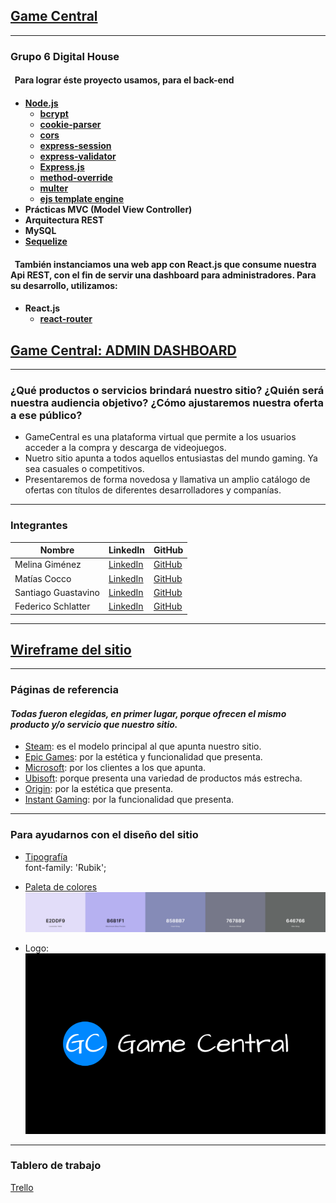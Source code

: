 [Game Central](https://g6-game-central.herokuapp.com/)
---

---

<h3>Grupo 6 Digital House</h3>

<h4>&nbsp;&nbsp;Para lograr éste proyecto usamos, para el back-end<h4>

- [Node.js](https://nodejs.org)
    - [bcrypt](https://www.npmjs.com/package/bcrypt)
    - [cookie-parser](https://www.npmjs.com/package/cookie-parser)
    - [cors](https://www.npmjs.com/package/cors)
    - [express-session](https://www.npmjs.com/package/express-session)
    - [express-validator](https://www.npmjs.com/package/express-validator)
    - [Express.js](https://expressjs.com/)
    - [method-override](https://www.npmjs.com/package/method-override)
    - [multer](https://www.npmjs.com/package/multer)
    - [ejs template engine](https://ejs.co/)
- Prácticas MVC (Model View Controller)
- Arquitectura REST
- MySQL
- [Sequelize](https://sequelize.org/)

<h4>&nbsp;&nbsp;También instanciamos una web app con React.js que consume nuestra Api REST, con el fin de servir una dashboard para administradores. Para su desarrollo, utilizamos:<h4>

- React.js
    - [react-router](https://v5.reactrouter.com/web/guides/quick-start)

[Game Central: ADMIN DASHBOARD](https://game-central-dashboard.herokuapp.com/)
---



---

<h3>¿Qué productos o servicios brindará nuestro sitio? ¿Quién será nuestra audiencia objetivo? ¿Cómo ajustaremos nuestra oferta a ese público?</h3>

- GameCentral es una plataforma virtual que permite a los usuarios acceder a la compra y descarga de videojuegos.
- Nuetro sitio apunta a todos aquellos entusiastas del mundo gaming. Ya sea casuales o competitivos.
- Presentaremos de forma novedosa y llamativa un amplio catálogo de ofertas con títulos de diferentes desarrolladores y companías.

---

<h3>Integrantes</h3>

| Nombre             |LinkedIn                                                        |GitHub
|--------------------|----------------------------------------------------------------|-----------------------------------------------|
| Melina Giménez     |[LinkedIn](https://www.linkedin.com/in/migimenez/)              |[GitHub](https://github.com/MelinaGimenez)     |
| Matías Cocco       |[LinkedIn](https://www.linkedin.com/in/matias-cocco-a2279411a/) |[GitHub](https://github.com/matiasncocco)      |
| Santiago Guastavino|[LinkedIn](https://www.linkedin.com/in/smguastavino/)           |[GitHub](https://github.com/santiagoGuastavino)|
| Federico Schlatter |[LinkedIn](https://www.linkedin.com/in/fede-schlatter-0062b020/)|[GitHub](https://github.com/Flappersch)        |

---

[Wireframe del sitio](https://marvelapp.com/prototype/59521h4/screen/78427280)
---

---

<h3>Páginas de referencia</h3>

<h4><em>Todas fueron elegidas, en primer lugar, porque ofrecen el mismo producto y/o servicio que nuestro sitio.</h4></em>

- [Steam](https://store.steampowered.com/): es el modelo principal al que apunta nuestro sitio.
- [Epic Games](https://www.epicgames.com/store/es-ES/): por la estética y funcionalidad que presenta.
- [Microsoft](https://www.microsoft.com/es-ar/store/games/windows): por los clientes a los que apunta.
- [Ubisoft](https://store.ubi.com/ofertas/home?lang=es_AR): porque presenta una variedad de productos más estrecha.
- [Origin](https://www.origin.com/arg/en-us/store): por la estética que presenta.
- [Instant Gaming](https://www.instant-gaming.com/es/): por la funcionalidad que presenta.

---

<h3>Para ayudarnos con el diseño del sitio</h3>

- [Tipografía](https://fonts.google.com/specimen/Rubik?query=rubik)  
font-family: 'Rubik';

- [Paleta de colores](https://coolors.co/e2ddf9-b6b1f1-858bb7-767889-646766)  
![paleta-de-colores](https://github.com/matiasncocco/grupo_6_GameCentral/blob/main/public/design/paleta-de-colores.jpg?raw=true)

- Logo: 
![logo](https://github.com/matiasncocco/grupo_6_GameCentral/blob/main/public/design/logo.png?raw=true)

---

<h3>Tablero de trabajo</h3>

[Trello](https://trello.com/b/Tqb0cThM/game-central)
